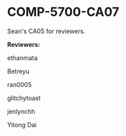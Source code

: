 # COMP-5700-CA07
Sean's CA05 for reviewers.

**Reviewers:**

ethanmata

Betreyu

ran0005

glitchytoast

jenlynchh

Yitong Dai
